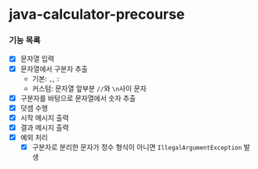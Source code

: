 # java-calculator-precourse

### 기능 목록
- [X] 문자열 입력
- [X] 문자열에서 구분자 추출
    - 기본: `,`, `:`
    - 커스텀: 문자열 앞부분 `//`와 `\n`사이 문자
- [X] 구분자를 바탕으로 문자열에서 숫자 추출
- [X] 덧셈 수행
- [X] 시작 메시지 출력
- [X] 결과 메시지 출력
- [X] 예외 처리
    - [X] 구분자로 분리한 문자가 정수 형식이 아니면 `IllegalArgumentException` 발생